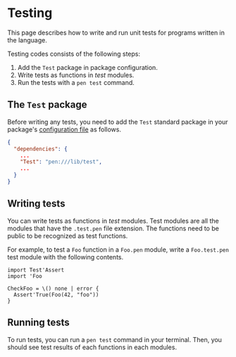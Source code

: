# Testing

This page describes how to write and run unit tests for programs written in the language.

Testing codes consists of the following steps:

1. Add the `Test` package in package configuration.
1. Write tests as functions in _test_ modules.
1. Run the tests with a `pen test` command.

## The `Test` package

Before writing any tests, you need to add the `Test` standard package in your package's [configuration file](/references/language/packages.html#package-configuration) as follows.

```json
{
  "dependencies": {
    ...
    "Test": "pen:///lib/test",
    ...
  }
}
```

## Writing tests

You can write tests as functions in _test_ modules. Test modules are all the modules that have the `.test.pen` file extension. The functions need to be public to be recognized as test functions.

For example, to test a `Foo` function in a `Foo.pen` module, write a `Foo.test.pen` test module with the following contents.

```pen
import Test'Assert
import 'Foo

CheckFoo = \() none | error {
  Assert'True(Foo(42, "foo"))
}
```

## Running tests

To run tests, you can run a `pen test` command in your terminal. Then, you should see test results of each functions in each modules.
